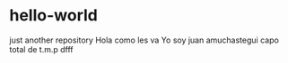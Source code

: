 # hello-world
just another repository
Hola como les va
Yo soy juan amuchastegui
capo total de t.m.p
dfff
